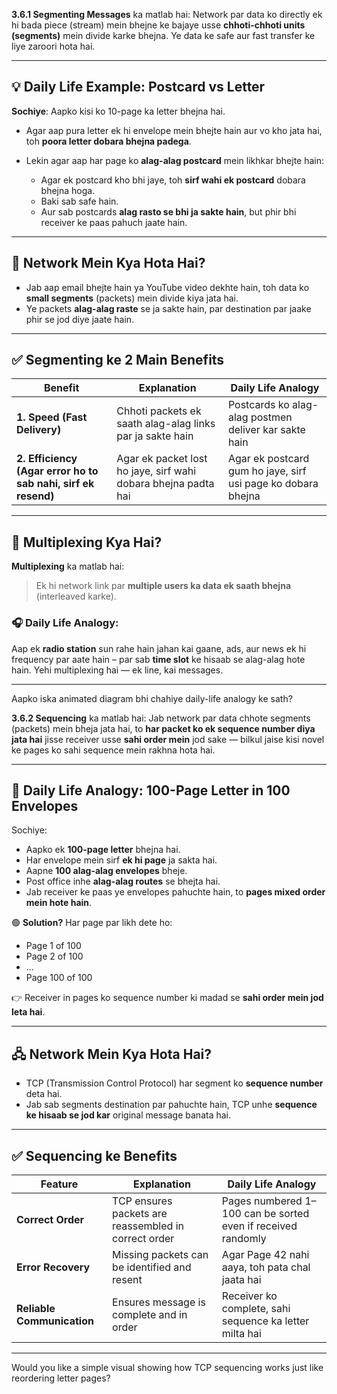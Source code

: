 **3.6.1 Segmenting Messages** ka matlab hai:
Network par data ko directly ek hi bada piece (stream) mein bhejne ke bajaye usse **chhoti-chhoti units (segments)** mein divide karke bhejna. Ye data ke safe aur fast transfer ke liye zaroori hota hai.

---

## 💡 **Daily Life Example: Postcard vs Letter**

**Sochiye**: Aapko kisi ko 10-page ka letter bhejna hai.

* Agar aap pura letter ek hi envelope mein bhejte hain aur vo kho jata hai, toh **poora letter dobara bhejna padega**.
* Lekin agar aap har page ko **alag-alag postcard** mein likhkar bhejte hain:

  * Agar ek postcard kho bhi jaye, toh **sirf wahi ek postcard** dobara bhejna hoga.
  * Baki sab safe hain.
  * Aur sab postcards **alag rasto se bhi ja sakte hain**, but phir bhi receiver ke paas pahuch jaate hain.

---

## 🔧 **Network Mein Kya Hota Hai?**

* Jab aap email bhejte hain ya YouTube video dekhte hain, toh data ko **small segments** (packets) mein divide kiya jata hai.
* Ye packets **alag-alag raste** se ja sakte hain, par destination par jaake phir se jod diye jaate hain.

---

## ✅ **Segmenting ke 2 Main Benefits**

| Benefit                                                       | Explanation                                                    | Daily Life Analogy                                           |
| ------------------------------------------------------------- | -------------------------------------------------------------- | ------------------------------------------------------------ |
| **1. Speed (Fast Delivery)**                                  | Chhoti packets ek saath alag-alag links par ja sakte hain      | Postcards ko alag-alag postmen deliver kar sakte hain        |
| **2. Efficiency (Agar error ho to sab nahi, sirf ek resend)** | Agar ek packet lost ho jaye, sirf wahi dobara bhejna padta hai | Agar ek postcard gum ho jaye, sirf usi page ko dobara bhejna |

---

## 🔄 **Multiplexing Kya Hai?**

**Multiplexing** ka matlab hai:

> Ek hi network link par **multiple users ka data ek saath bhejna** (interleaved karke).

### 🎧 Daily Life Analogy:

Aap ek **radio station** sun rahe hain jahan kai gaane, ads, aur news ek hi frequency par aate hain – par sab **time slot** ke hisaab se alag-alag hote hain. Yehi multiplexing hai — ek line, kai messages.

---

Aapko iska animated diagram bhi chahiye daily-life analogy ke sath?




**3.6.2 Sequencing** ka matlab hai:
Jab network par data chhote segments (packets) mein bheja jata hai, to **har packet ko ek sequence number diya jata hai** jisse receiver usse **sahi order mein** jod sake — bilkul jaise kisi novel ke pages ko sahi sequence mein rakhna hota hai.

---

## 💌 **Daily Life Analogy: 100-Page Letter in 100 Envelopes**

Sochiye:

* Aapko ek **100-page letter** bhejna hai.
* Har envelope mein sirf **ek hi page** ja sakta hai.
* Aapne **100 alag-alag envelopes** bheje.
* Post office inhe **alag-alag routes** se bhejta hai.
* Jab receiver ke paas ye envelopes pahuchte hain, to **pages mixed order mein hote hain**.

🟢 **Solution?**
Har page par likh dete ho:

* Page 1 of 100
* Page 2 of 100
* ...
* Page 100 of 100

👉 Receiver in pages ko sequence number ki madad se **sahi order mein jod leta hai**.

---

## 🖧 **Network Mein Kya Hota Hai?**

* TCP (Transmission Control Protocol) har segment ko **sequence number** deta hai.
* Jab sab segments destination par pahuchte hain, TCP unhe **sequence ke hisaab se jod kar** original message banata hai.

---

## ✅ **Sequencing ke Benefits**

| Feature                    | Explanation                                          | Daily Life Analogy                                           |
| -------------------------- | ---------------------------------------------------- | ------------------------------------------------------------ |
| **Correct Order**          | TCP ensures packets are reassembled in correct order | Pages numbered 1–100 can be sorted even if received randomly |
| **Error Recovery**         | Missing packets can be identified and resent         | Agar Page 42 nahi aaya, toh pata chal jaata hai              |
| **Reliable Communication** | Ensures message is complete and in order             | Receiver ko complete, sahi sequence ka letter milta hai      |

---

Would you like a simple visual showing how TCP sequencing works just like reordering letter pages?




